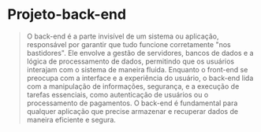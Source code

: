 # Projeto-back-end
>O back-end é a parte invisível de um sistema ou aplicação, responsável por garantir que tudo funcione corretamente "nos bastidores". Ele envolve a gestão de servidores, bancos de dados e a lógica de processamento de dados, permitindo que os usuários interajam com o sistema de maneira fluida. Enquanto o front-end se preocupa com a interface e a experiência do usuário, o back-end lida com a manipulação de informações, segurança, e a execução de tarefas essenciais, como autenticação de usuários ou o processamento de pagamentos. O back-end é fundamental para qualquer aplicação que precise armazenar e recuperar dados de maneira eficiente e segura.